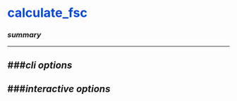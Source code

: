 # <span style="color: #0048d8">**calculate_fsc**</span>

### *summary*
---


*###cli options*
---


###*interactive options*
---

